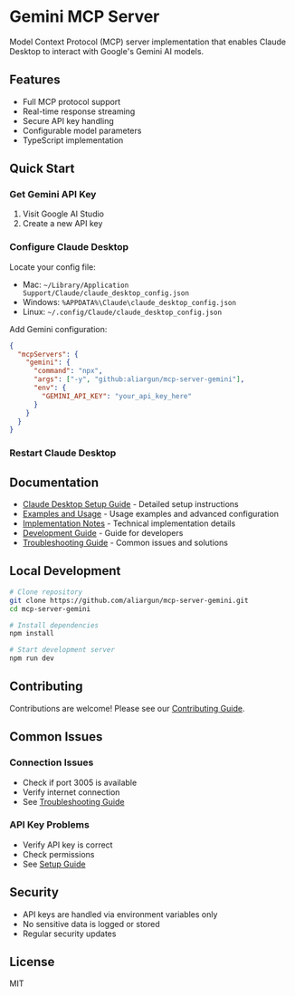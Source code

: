 # Gemini MCP Server

Model Context Protocol (MCP) server implementation that enables Claude Desktop to interact with Google's Gemini AI models.

## Features

- Full MCP protocol support
- Real-time response streaming
- Secure API key handling
- Configurable model parameters
- TypeScript implementation

## Quick Start

### Get Gemini API Key

1. Visit Google AI Studio
2. Create a new API key

### Configure Claude Desktop

Locate your config file:
- Mac: `~/Library/Application Support/Claude/claude_desktop_config.json`
- Windows: `%APPDATA%\Claude\claude_desktop_config.json`
- Linux: `~/.config/Claude/claude_desktop_config.json`

Add Gemini configuration:

```json
{
  "mcpServers": {
    "gemini": {
      "command": "npx",
      "args": ["-y", "github:aliargun/mcp-server-gemini"],
      "env": {
        "GEMINI_API_KEY": "your_api_key_here"
      }
    }
  }
}
```

### Restart Claude Desktop

## Documentation

- [Claude Desktop Setup Guide](docs/setup.md) - Detailed setup instructions
- [Examples and Usage](docs/examples.md) - Usage examples and advanced configuration
- [Implementation Notes](docs/implementation.md) - Technical implementation details
- [Development Guide](docs/development.md) - Guide for developers
- [Troubleshooting Guide](docs/troubleshooting.md) - Common issues and solutions

## Local Development

```bash
# Clone repository
git clone https://github.com/aliargun/mcp-server-gemini.git
cd mcp-server-gemini

# Install dependencies
npm install

# Start development server
npm run dev
```

## Contributing

Contributions are welcome! Please see our [Contributing Guide](CONTRIBUTING.md).

## Common Issues

### Connection Issues
- Check if port 3005 is available
- Verify internet connection
- See [Troubleshooting Guide](docs/troubleshooting.md)

### API Key Problems
- Verify API key is correct
- Check permissions
- See [Setup Guide](docs/setup.md)

## Security

- API keys are handled via environment variables only
- No sensitive data is logged or stored
- Regular security updates

## License

MIT
